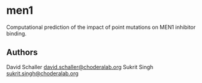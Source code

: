# men1
Computational prediction of the impact of point mutations on MEN1 inhibitor binding.

## Authors

David Schaller <david.schaller@choderalab.org>
Sukrit Singh  <sukrit.singh@choderalab.org>